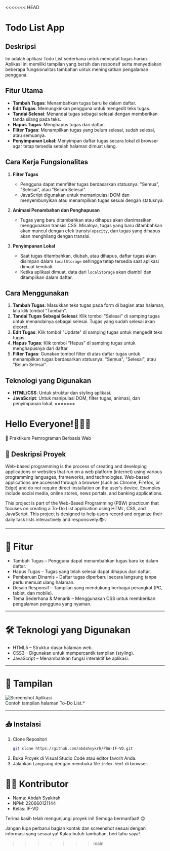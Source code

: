 <<<<<<< HEAD
# Todo List App

## Deskripsi
Ini adalah aplikasi Todo List sederhana untuk mencatat tugas harian. Aplikasi ini memiliki tampilan yang bersih dan responsif serta menyediakan beberapa fungsionalitas tambahan untuk meningkatkan pengalaman pengguna.

## Fitur Utama
- **Tambah Tugas**: Menambahkan tugas baru ke dalam daftar.
- **Edit Tugas**: Memungkinkan pengguna untuk mengedit teks tugas.
- **Tandai Selesai**: Menandai tugas sebagai selesai dengan memberikan tanda silang pada teks.
- **Hapus Tugas**: Menghapus tugas dari daftar.
- **Filter Tugas**: Menampilkan tugas yang belum selesai, sudah selesai, atau semuanya.
- **Penyimpanan Lokal**: Menyimpan daftar tugas secara lokal di browser agar tetap tersedia setelah halaman dimuat ulang.

## Cara Kerja Fungsionalitas

1. **Filter Tugas**
   - Pengguna dapat memfilter tugas berdasarkan statusnya: "Semua", "Selesai", atau "Belum Selesai".
   - JavaScript digunakan untuk memanipulasi DOM dan menyembunyikan atau menampilkan tugas sesuai dengan statusnya.

2. **Animasi Penambahan dan Penghapusan**
   - Tugas yang baru ditambahkan atau dihapus akan dianimasikan menggunakan transisi CSS. Misalnya, tugas yang baru ditambahkan akan muncul dengan efek transisi `opacity`, dan tugas yang dihapus akan menghilang dengan transisi.

3. **Penyimpanan Lokal**
   - Saat tugas ditambahkan, diubah, atau dihapus, daftar tugas akan disimpan dalam `localStorage` sehingga tetap tersedia saat aplikasi dimuat kembali.
   - Ketika aplikasi dimuat, data dari `localStorage` akan diambil dan ditampilkan dalam daftar.

## Cara Menggunakan
1. **Tambah Tugas**: Masukkan teks tugas pada form di bagian atas halaman, lalu klik tombol "Tambah".
2. **Tandai Tugas Sebagai Selesai**: Klik tombol "Selesai" di samping tugas untuk menandainya sebagai selesai. Tugas yang sudah selesai akan dicoret.
3. **Edit Tugas**: Klik tombol "Update" di samping tugas untuk mengedit teks tugas.
4. **Hapus Tugas**: Klik tombol "Hapus" di samping tugas untuk menghapusnya dari daftar.
5. **Filter Tugas**: Gunakan tombol filter di atas daftar tugas untuk menampilkan tugas berdasarkan statusnya: "Semua", "Selesai", atau "Belum Selesai".

## Teknologi yang Digunakan
- **HTML/CSS**: Untuk struktur dan styling aplikasi.
- **JavaScript**: Untuk manipulasi DOM, filter tugas, animasi, dan penyimpanan lokal.
=======
# Hello Everyone!🙌🏻🚀
📅 Praktikum Pemrograman Berbasis Web  


## 📂 Deskripsi Proyek  
Web-based programming is the process of creating and developing applications or websites that run on a web platform (internet) using various programming languages, frameworks, and technologies. Web-based applications are accessed through a browser (such as Chrome, Firefox, or Edge) and do not require direct installation on the user's device. Examples include social media, online stores, news portals, and banking applications.

This project is part of the Web-Based Programming (PBW) practicum that focuses on creating a To-Do List application using HTML, CSS, and JavaScript. This project is designed to help users record and organize their daily task lists interactively and responsively.📚💡

---

# 🚀 Fitur  
- Tambah Tugas – Pengguna dapat menambahkan tugas baru ke dalam daftar.  
- Hapus Tugas – Tugas yang telah selesai dapat dihapus dari daftar.  
- Pembaruan Dinamis – Daftar tugas diperbarui secara langsung tanpa perlu memuat ulang halaman.  
- Desain Responsif – Tampilan yang mendukung berbagai perangkat (PC, tablet, dan mobile).  
- Tema Sederhana & Menarik – Menggunakan CSS untuk memberikan pengalaman pengguna yang nyaman.  

---

# 🛠️ Teknologi yang Digunakan  
- HTML5 – Struktur dasar halaman web.  
- CSS3 – Digunakan untuk mempercantik tampilan (styling).  
- JavaScript – Menambahkan fungsi interaktif ke aplikasi.  

---

# 📸 Tampilan  
![Screenshot Aplikasi](assets/screenshot.png)  
Contoh tampilan halaman To-Do List.* 

---

## 📥 Instalasi  
1. Clone Repositori
   ```bash
   git clone https://github.com/abdahsykrh/PBW-IF-VD.git
   ```  
2. Buka Proyek di Visual Studio Code atau editor favorit Anda.  
3. Jalankan Langsung dengan membuka file `index.html` di browser.  


# 👩‍💻 Kontributor  
- Nama: Abdah Syakirah  
- NPM: 220660121144  
- Kelas: IF-VD  

Terima kasih telah mengunjungi proyek ini! Semoga bermanfaat! 😊  

Jangan lupa perbarui bagian kontak dan screenshot sesuai dengan informasi yang sesuai ya!
Kalau butuh tambahan, beri tahu saya!
>>>>>>> main
